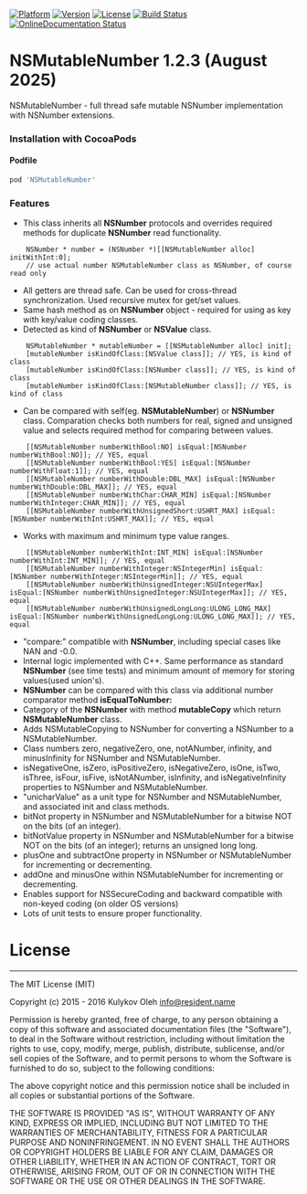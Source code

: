 [![Platform](https://img.shields.io/cocoapods/p/NSMutableNumber.svg?style=flat)](http://cocoapods.org/pods/NSMutableNumber)
[![Version](https://img.shields.io/cocoapods/v/NSMutableNumber.svg?style=flat)](http://cocoapods.org/pods/NSMutableNumber)
[![License](https://img.shields.io/cocoapods/l/NSMutableNumber.svg?style=flat)](http://cocoapods.org/pods/NSMutableNumber)
[![Build Status](https://travis-ci.org/OlehKulykov/NSMutableNumber.svg?branch=master)](https://travis-ci.org/OlehKulykov/NSMutableNumber)
[![OnlineDocumentation Status](https://img.shields.io/badge/online%20documentation-generated-brightgreen.svg)](http://cocoadocs.org/docsets/NSMutableNumber)


# NSMutableNumber 1.2.3 (August 2025)
NSMutableNumber - full thread safe mutable NSNumber implementation with NSNumber extensions.


### Installation with CocoaPods
#### Podfile
```ruby
pod 'NSMutableNumber'
```

### Features
- This class inherits all **NSNumber** protocols and overrides required methods for duplicate **NSNumber** read functionality.
```objc
	NSNumber * number = (NSNumber *)[[NSMutableNumber alloc] initWithInt:0];
	// use actual number NSMutableNumber class as NSNumber, of course read only
```
- All getters are thread safe. Can be used for cross-thread synchronization. Used recursive mutex for get/set values.
- Same hash method as on **NSNumber** object - required for using as key with key/value coding classes.
- Detected as kind of **NSNumber** or **NSValue** class.
```objc
	NSMutableNumber * mutableNumber = [[NSMutableNumber alloc] init];
	[mutableNumber isKindOfClass:[NSValue class]]; // YES, is kind of class
	[mutableNumber isKindOfClass:[NSNumber class]]; // YES, is kind of class
	[mutableNumber isKindOfClass:[NSMutableNumber class]]; // YES, is kind of class
```
- Can be compared with self(eg. **NSMutableNumber**) or **NSNumber** class.
 Comparation checks both numbers for real, signed and unsigned value and selects required method for comparing between values.
```objc
	[[NSMutableNumber numberWithBool:NO] isEqual:[NSNumber numberWithBool:NO]]; // YES, equal
	[[NSMutableNumber numberWithBool:YES] isEqual:[NSNumber numberWithFloat:1]]; // YES, equal
	[[NSMutableNumber numberWithDouble:DBL_MAX] isEqual:[NSNumber numberWithDouble:DBL_MAX]]; // YES, equal
	[[NSMutableNumber numberWithChar:CHAR_MIN] isEqual:[NSNumber numberWithInteger:CHAR_MIN]]; // YES, equal
	[[NSMutableNumber numberWithUnsignedShort:USHRT_MAX] isEqual:[NSNumber numberWithInt:USHRT_MAX]]; // YES, equal
```
- Works with maximum and minimum type value ranges.
```objc
	[[NSMutableNumber numberWithInt:INT_MIN] isEqual:[NSNumber numberWithInt:INT_MIN]]; // YES, equal
	[[NSMutableNumber numberWithInteger:NSIntegerMin] isEqual:[NSNumber numberWithInteger:NSIntegerMin]]; // YES, equal
	[[NSMutableNumber numberWithUnsignedInteger:NSUIntegerMax] isEqual:[NSNumber numberWithUnsignedInteger:NSUIntegerMax]]; // YES, equal
	[[NSMutableNumber numberWithUnsignedLongLong:ULONG_LONG_MAX] isEqual:[NSNumber numberWithUnsignedLongLong:ULONG_LONG_MAX]]; // YES, equal
```
- "compare:" compatible with **NSNumber**, including special cases like NAN and -0.0.
- Internal logic implemented with C++. Same performance as standard **NSNumber** (see time tests) and minimum amount of memory for storing values(used union's).
- **NSNumber** can be compared with this class via additional number comparator method **isEqualToNumber:**
- Category of the **NSNumber** with method **mutableCopy** which return **NSMutableNumber** class.
- Adds NSMutableCopying to NSNumber for converting a NSNumber to a NSMutableNumber. 
- Class numbers zero, negativeZero, one, notANumber, infinity, and minusInfinity for NSNumber and NSMutableNumber.
- isNegativeOne, isZero, isPositiveZero, isNegativeZero, isOne, isTwo, isThree, isFour, isFive, isNotANumber, isInfinity, and isNegativeInfinity properties to NSNumber and NSMutableNumber.
- "unicharValue" as a unit type for NSNumber and NSMutableNumber, and associated init and class methods.
- bitNot property in NSNumber and NSMutableNumber for a bitwise NOT on the bits (of an integer).
- bitNotValue property in NSNumber and NSMutableNumber for a bitwise NOT on the bits (of an integer); returns an unsigned long long.
- plusOne and subtractOne property in NSNumber or NSMutableNumber for incrementing or decrementing.
- addOne and minusOne within NSMutableNumber for incrementing or decrementing.
- Enables support for NSSecureCoding and backward compatible with non-keyed coding (on older OS versions)
- Lots of unit tests to ensure proper functionality.

# License
---------

The MIT License (MIT)

Copyright (c) 2015 - 2016 Kulykov Oleh <info@resident.name>

Permission is hereby granted, free of charge, to any person obtaining a copy
of this software and associated documentation files (the "Software"), to deal
in the Software without restriction, including without limitation the rights
to use, copy, modify, merge, publish, distribute, sublicense, and/or sell
copies of the Software, and to permit persons to whom the Software is
furnished to do so, subject to the following conditions:

The above copyright notice and this permission notice shall be included in
all copies or substantial portions of the Software.

THE SOFTWARE IS PROVIDED "AS IS", WITHOUT WARRANTY OF ANY KIND, EXPRESS OR
IMPLIED, INCLUDING BUT NOT LIMITED TO THE WARRANTIES OF MERCHANTABILITY,
FITNESS FOR A PARTICULAR PURPOSE AND NONINFRINGEMENT. IN NO EVENT SHALL THE
AUTHORS OR COPYRIGHT HOLDERS BE LIABLE FOR ANY CLAIM, DAMAGES OR OTHER
LIABILITY, WHETHER IN AN ACTION OF CONTRACT, TORT OR OTHERWISE, ARISING FROM,
OUT OF OR IN CONNECTION WITH THE SOFTWARE OR THE USE OR OTHER DEALINGS IN
THE SOFTWARE.
